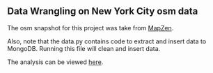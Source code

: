 ## Data Wrangling on New York City osm data

The osm snapshot for this project was take from [MapZen](https://mapzen.com/data/metro-extracts/metro/new-york_new-york/).

Also, note that the data.py contains code to extract and insert data to MongoDB. Running this file will clean and insert data.

The analysis can be viewed [here]().

